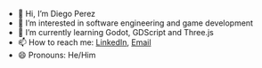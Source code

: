 - 👋 Hi, I’m Diego Perez
- 👀 I’m interested in software engineering and game development
- 🌱 I’m currently learning Godot, GDScript and Three.js
- 📫 How to reach me: [LinkedIn](www.linkedin.com/in/diego-perez-85ab2323a), [Email](mailto:Perez.Diego@utah.edu)
- 😄 Pronouns: He/Him

<!---
Dpere22/Dpere22 is a ✨ special ✨ repository because its `README.md` (this file) appears on your GitHub profile.
You can click the Preview link to take a look at your changes.
--->
